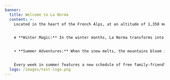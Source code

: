 ```yaml
---
banner:
  title: Welcome to La Norma
  content: >-
    Located in the heart of the French Alps, at an altitude of 1,350 meters, La Norma is a charming ski and mountain resort in the Maurienne Valley, Savoie. Designed with families in mind, La Norma is the perfect place to enjoy nature, fun, and quality time—whether you visit in winter or summer.


    ❄️ **Winter Magic:** In the winter months, La Norma transforms into a snowy wonderland. The resort boasts 65 kilometers of ski slopes, suitable for beginners, intermediates, and even thrill-seekers. The ski area is connected with Valfréjus via a ski pass extension, offering even more terrain to explore. From ski schools 🎿 for little ones to freeride zones for teens and relaxing snowshoe hikes for parents, there's something for everyone. Off the slopes, families can enjoy sledding hills, ice skating, and lively après-ski events designed for all ages. And with NormaKids—our childcare and activity service—parents can enjoy a few hours of skiing or relaxation while their children are well taken care of and entertained with fun, age-appropriate activities. 👶🧸


    ☀️ **Summer Adventures:** When the snow melts, the mountains bloom into an outdoor paradise. La Norma becomes a fantastic base for hiking, mountain biking, nature discovery trails, and outdoor games. 🌳🚴‍♀️ Children can explore themed trails, play in the forest playgrounds, or take part in organized activities with our animation team, while parents enjoy panoramic hikes, picnics by alpine lakes, or a bit of well-earned rest on the sunny terraces. 🏕️🌞


    Every week in summer features a new schedule of free family-friendly entertainment, from live music to nature workshops and treasure hunts. La Norma proves that the mountains aren’t just for winter—they're a four-season destination. 🌼🎉
  logo: /images/text-logo.png
---
```

